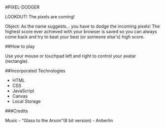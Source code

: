 #PIXEL-DODGER

LOOKOUT! The pixels are coming!

Object: As the name suggests... you have to dodge the incoming pixels! The highest score ever achieved with your browser is saved so you can always come back and try to beat your best (or someone else's) high score. 


##How to play

Use your mouse or touchpad left and right to control your avatar (rectangle).

##Incorporated Technologies

* HTML
* CSS
* JavaScript
* Canvas
* Local Storage

###Credits

Music - "Glass to the Arson"(8 bit version) - Anberlin
